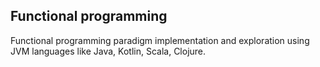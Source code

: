 ## Functional programming
Functional programming paradigm implementation and exploration using JVM languages like Java, Kotlin, Scala, Clojure.